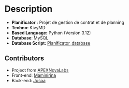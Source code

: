 # Description

- **Planificator** : Projet de gestion de contrat et de planning
- **Techno:** KivyMD
- **Based Language:** Python (Version 3.12)
- **Database**: MySQL
- **Database Script:** [Planificator_database](https://github.com/josoavj/Planificator_Database)

## Contributors

- Project from [APEXNovaLabs](https://github.com/APEXNovaLabs)
- Front-end: [Maminirina](https://github.com/AinaMaminirina18)
- Back-end: [Josoa](https://github.com/josoavj)

